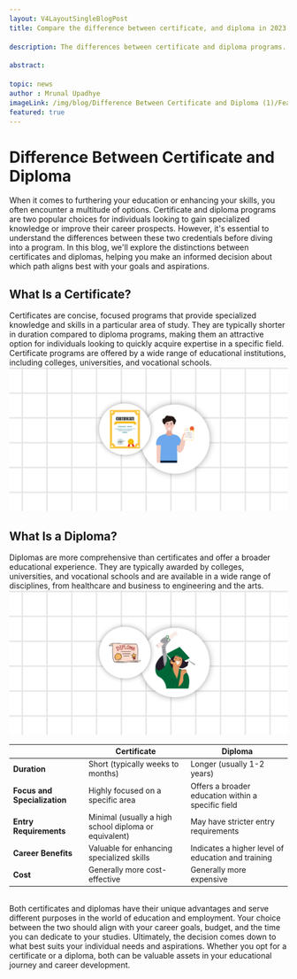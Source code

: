 ```yaml
---
layout: V4LayoutSingleBlogPost
title: Compare the difference between certificate, and diploma in 2023

description: The differences between certificate and diploma programs. Learn about program duration, specialization, entry requirements, career benefits, and cost factors

abstract: 

topic: news
author : Mrunal Upadhye
imageLink: /img/blog/Difference Between Certificate and Diploma (1)/Featured Image.png
featured: true
---
```

# Difference Between Certificate and Diploma

When it comes to furthering your education or enhancing your skills, you often encounter a multitude of options. Certificate and diploma programs are two popular choices for individuals looking to gain specialized knowledge or improve their career prospects. However, it's essential to understand the differences between these two credentials before diving into a program. In this blog, we'll explore the distinctions between certificates and diplomas, helping you make an informed decision about which path aligns best with your goals and aspirations.

## What Is a Certificate?

Certificates are concise, focused programs that provide specialized knowledge and skills in a particular area of study. They are typically shorter in duration compared to diploma programs, making them an attractive option for individuals looking to quickly acquire expertise in a specific field. Certificate programs are offered by a wide range of educational institutions, including colleges, universities, and vocational schools.
<img class="img-fluid r-16" src="/img/blog/Difference Between Certificate and Diploma (1)/2.png" alt="Certificates">

## What Is a Diploma?

Diplomas are more comprehensive than certificates and offer a broader educational experience. They are typically awarded by colleges, universities, and vocational schools and are available in a wide range of disciplines, from healthcare and business to engineering and the arts.
<img class="img-fluid r-16" src="/img/blog/Difference Between Certificate and Diploma (1)/1.png" alt="Diploma">
<br>

|                     | Certificate                                 | Diploma                                |
|---------------------|--------------------------------------------|----------------------------------------|
| **Duration**        | Short (typically weeks to months)          | Longer (usually 1-2 years)             |
| **Focus and Specialization** | Highly focused on a specific area  | Offers a broader education within a specific field |
| **Entry Requirements** | Minimal (usually a high school diploma or equivalent) | May have stricter entry requirements |
| **Career Benefits**  | Valuable for enhancing specialized skills | Indicates a higher level of education and training |
| **Cost**            | Generally more cost-effective              | Generally more expensive                |

<br>
Both certificates and diplomas have their unique advantages and serve different purposes in the world of education and employment. Your choice between the two should align with your career goals, budget, and the time you can dedicate to your studies. Ultimately, the decision comes down to what best suits your individual needs and aspirations. Whether you opt for a certificate or a diploma, both can be valuable assets in your educational journey and career development.
